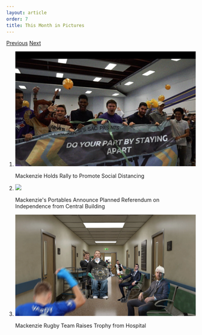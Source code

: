 ```yaml
---
layout: article
order: 7
title: This Month in Pictures
---
```


<div class="carousel">
    <a href="#" class="carousel__prev">Previous</a>
    <a href="#" class="carousel__next">Next</a>
    <ol class="carousel__list">
        <li id="slide1" class="carousel__slide">
            <img src="/assets/img/2021-04-09-month-in-pictures1.png">
            <p>Mackenzie Holds Rally to Promote Social Distancing</p>
        </li>
        <li id="slide2" class="carousel__slide">
            <img src="/assets/img/2021-04-09-month-in-pictures2.png">
            <p>Mackenzie's Portables Announce Planned Referendum on Independence from Central Building</p>
        </li>
        <li id="slide3" class="carousel__slide">
            <img src="/assets/img/2021-04-09-month-in-pictures3.png">
            <p>Mackenzie Rugby Team Raises Trophy from Hospital</p>
        </li>
    </ol>
</div>

<script>
    const carouselList = document.querySelector(".carousel__list");
    document.querySelector(".carousel__prev").addEventListener("click", (e) => {
        e.preventDefault();
        carouselList.scrollBy(-carouselList.offsetWidth, 0);
    });
    document.querySelector(".carousel__next").addEventListener("click", (e) => {
        e.preventDefault();
        carouselList.scrollBy(carouselList.offsetWidth, 0);
    });
</script>